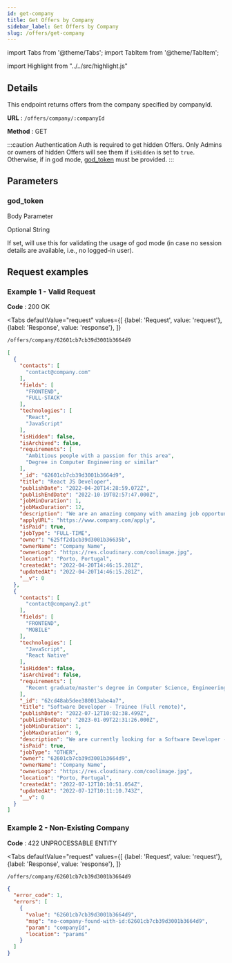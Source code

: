 ```yaml
---
id: get-company
title: Get Offers by Company
sidebar_label: Get Offers by Company
slug: /offers/get-company
---
```


import Tabs from '@theme/Tabs';
import TabItem from '@theme/TabItem';

import Highlight from "../../src/highlight.js"

## Details

This endpoint returns offers from the company specified by companyId.

**URL** : `/offers/company/:companyId`

**Method** : <Highlight level="info" inline>GET</Highlight>

:::caution Authentication
Auth is required to get hidden Offers. Only Admins or owners of hidden Offers will see them if `isHidden` is set
to `true`. Otherwise, if in god mode, [god_token](#god_token) must be provided.
:::

## Parameters

### god_token

<Highlight level="info">Body Parameter</Highlight>

<Highlight level="success" inline>Optional</Highlight>
<Highlight level="secondary" inline>String</Highlight>

If set, will use this for validating the usage of god mode (in case no session details are available, i.e., no logged-in
user).

## Request examples

### Example 1 - Valid Request

**Code** : <Highlight level="success" inline>200 OK</Highlight>

<Tabs
defaultValue="request"
values={[
{label: 'Request', value: 'request'},
{label: 'Response', value: 'response'},
]}
>

<TabItem value="request">

```bash
/offers/company/62601cb7cb39d3001b3664d9
```

</TabItem>

<TabItem value="response">

```json
[
  {
    "contacts": [
      "contact@company.com"
    ],
    "fields": [
      "FRONTEND",
      "FULL-STACK"
    ],
    "technologies": [
      "React",
      "JavaScript"
    ],
    "isHidden": false,
    "isArchived": false,
    "requirements": [
      "Ambitious people with a passion for this area",
      "Degree in Computer Engineering or similar"
    ],
    "_id": "62601cb7cb39d3001b3664d9",
    "title": "React JS Developer",
    "publishDate": "2022-04-20T14:28:59.072Z",
    "publishEndDate": "2022-10-19T02:57:47.000Z",
    "jobMinDuration": 1,
    "jobMaxDuration": 12,
    "description": "We are an amazing company with amazing job opportunities. We're currently looking for amazing engineers",
    "applyURL": "https://www.company.com/apply",
    "isPaid": true,
    "jobType": "FULL-TIME",
    "owner": "625ff2d1cb39d3001b36635b",
    "ownerName": "Company Name",
    "ownerLogo": "https://res.cloudinary.com/coolimage.jpg",
    "location": "Porto, Portugal",
    "createdAt": "2022-04-20T14:46:15.281Z",
    "updatedAt": "2022-04-20T14:46:15.281Z",
    "__v": 0
  },
  {
    "contacts": [
      "contact@company2.pt"
    ],
    "fields": [
      "FRONTEND",
      "MOBILE"
    ],
    "technologies": [
      "JavaScript",
      "React Native"
    ],
    "isHidden": false,
    "isArchived": false,
    "requirements": [
      "Recent graduate/master's degree in Computer Science, Engineering or similar areas"
    ],
    "_id": "62cd48ab5dee380013abe4a7",
    "title": "Software Developer - Trainee (Full remote)",
    "publishDate": "2022-07-12T10:02:38.499Z",
    "publishEndDate": "2023-01-09T22:31:26.000Z",
    "jobMinDuration": 1,
    "jobMaxDuration": 9,
    "description": "We are currently looking for a Software Developer - Graduate Trainee to join our Creative Tech team.",
    "isPaid": true,
    "jobType": "OTHER",
    "owner": "62601cb7cb39d3001b3664d9",
    "ownerName": "Company Name",
    "ownerLogo": "https://res.cloudinary.com/coolimage.jpg",
    "location": "Porto, Portugal",
    "createdAt": "2022-07-12T10:10:51.054Z",
    "updatedAt": "2022-07-12T10:11:10.743Z",
    "__v": 0
  }
]
```

</TabItem>
</Tabs>

### Example 2 - Non-Existing Company

**Code** : <Highlight level="danger" inline>422 UNPROCESSABLE ENTITY</Highlight>

<Tabs
defaultValue="request"
values={[
{label: 'Request', value: 'request'},
{label: 'Response', value: 'response'},
]}
>

<TabItem value="request">

```bash
/offers/company/62601cb7cb39d3001b3664d9
```

</TabItem>

<TabItem value="response">

```json
{
  "error_code": 1,
  "errors": [
    {
      "value": "62601cb7cb39d3001b3664d9",
      "msg": "no-company-found-with-id:62601cb7cb39d3001b3664d9",
      "param": "companyId",
      "location": "params"
    }
  ]
}
```

</TabItem>
</Tabs>
